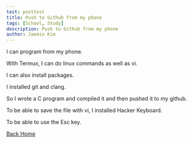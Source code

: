 ```yaml
---
test: posttest
title: Push to Github from my phone
tags: [School, Study]
description: Push to Github from my phone
author: Jaemin Kim
--- 
```


I can program from my phone.

With Termux, I can do linux commands as well as vi.

I can also install packages.

I installed git and clang.

So I wrote a C program and compiled it and then pushed it to my github.

To be able to save the file with vi, I installed Hacker Keyboard.

To be able to use the Esc key.

[Back Home](https://jaemnkm.github.io/jekyll-now/)